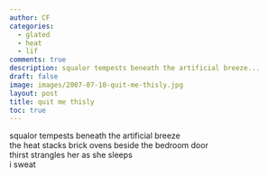 ```yaml
---
author: CF
categories:
  - glated
  - heat
  - lïf
comments: true
description: squalor tempests beneath the artificial breeze...
draft: false
image: images/2007-07-10-quit-me-thisly.jpg
layout: post
title: quit me thisly
toc: true
---
```

    
squalor tempests beneath the artificial breeze    
the heat stacks brick ovens beside the bedroom door    
thirst strangles her as she sleeps    
i sweat    
